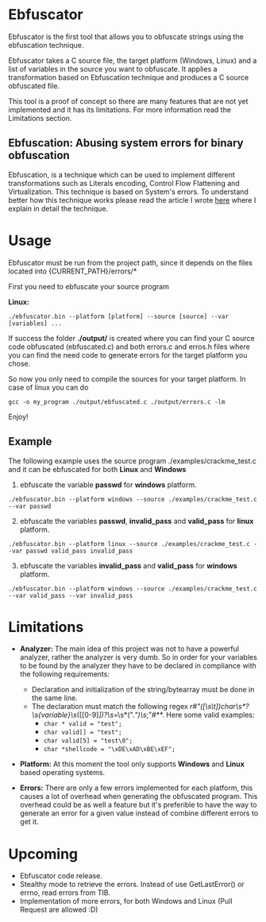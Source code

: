 # Ebfuscator
Ebfuscator is the first tool that allows you to obfuscate strings using the ebfuscation technique.

Ebfuscator takes a C source file, the target platform (Windows, Linux) and a list of variables in the source you want to obfuscate. It applies a transformation based on Ebfuscation technique and produces a C source obfuscated file.

This tool is a proof of concept so there are many features that are not yet implemented and it has its limitations. For more information read the Limitations section.

## Ebfuscation: Abusing system errors for binary obfuscation
Ebfuscation, is a technique which can be used to implement different transformations such as Literals encoding, Control Flow Flattening and Virtualization. This technique is based on System's errors. To understand better how this technique works please read the article I wrote [here](https://www.d00rt.eus/2020/04/ebfuscation-abusing-system-errors-for.html) where I explain in detail the technique.

# Usage

Ebfuscator must be run from the project path, since it depends on the files located into {CURRENT_PATH}/errors/*

First you need to ebfuscate your source program

**Linux:**

`./ebfuscator.bin --platform [platform] --source [source] --var [variables] ...`


If success the folder **./output/** is created where you can find your C source code obfuscated (ebfuscated.c) and both errors.c and erros.h files where you can find the need code to generate errors for the target platform you chose.

So now you only need to compile the sources for your target platform. In case of linux you can do

`gcc -o my_program ./output/ebfuscated.c ./output/errors.c -lm`

Enjoy!

## Example

The following example uses the source program ./examples/crackme_test.c and it can be ebfuscated for both **Linux** and **Windows** 

1) ebfuscate the variable **passwd** for **windows** platform.

`./ebfuscator.bin --platform windows --source ./examples/crackme_test.c --var passwd`

2) ebfuscate the variables **passwd**, **invalid_pass** and **valid_pass**  for **linux** platform.

`./ebfuscator.bin --platform linux --source ./examples/crackme_test.c --var passwd valid_pass invalid_pass`


3) ebfuscate the variables **invalid_pass** and **valid_pass**  for **windows** platform.

`./ebfuscator.bin --platform windows --source ./examples/crackme_test.c --var valid_pass --var invalid_pass`

# Limitations
- **Analyzer:** The main idea of this project was not to have a powerful analyzer, rather the analyzer is very dumb. So in order for your variables to be found by the analyzer they have to be declared in compliance with the following requirements:
    - Declaration and initialization of the string/bytearray must be done in the same line.
    - The declaration must match the following regex **r#"([\s\t]*)char\s*\*?\s*{variable}\s*(\[[0-9]*\])?\s*=\s*(".*")\s*;"#**. Here some valid examples:
        - `char * valid = "test";`
        - `char valid[] = "test";`
        - `char valid[5] = "test\0";`
        - `char *shellcode = "\xDE\xAD\xBE\xEF";`
        
- **Platform:** At this moment the tool only supports **Windows** and **Linux** based operating systems.
- **Errors:** There are only a few errors implemented for each platform, this causes a lot of overhead when generating the obfuscated program. This overhead could be as well a feature but it's preferible to have the way to generate an error for a given value instead of combine different errors to get it. 

# Upcoming
- Ebfuscator code release.
- Stealthy mode to retrieve the errors. Instead of use GetLastError() or errno, read errors from TIB.
- Implementation of more errors, for both Windows and Linux (Pull Request are allowed :D)
